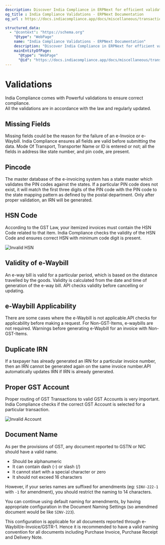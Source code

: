```yaml
---
description: Discover India Compliance in ERPNext for efficient validations ensuring Indian tax compliance. Covering missing fields, PIN code, HSN code, e-Waybill, duplicate IRN checks, and GST routing.
og_title : India Compliance Validations - ERPNext Documentation
og_url : https://docs.indiacompliance.app/docs/miscellaneous/transaction_validations

structured_data:
  - "@context": "https://schema.org"
    "@type": "WebPage"
    name: "India Compliance Validations - ERPNext Documentation"
    description: "Discover India Compliance in ERPNext for efficient validations ensuring Indian tax compliance. Covering missing fields, PIN code, HSN code, e-Waybill, duplicate IRN checks, and GST routing."
    mainEntityOfPage:
      "@type": "WebPage"
      "@id": "https://docs.indiacompliance.app/docs/miscellaneous/transaction_validations"
---
```


# Validations

India Compliance comes with Powerful validations to ensure correct compliance.  
All the validations are in accordance with the law and regularly updated.


## Missing Fields
Missing fields could be the reason for the failure of an e-Invoice or e-Waybill.
India Compliance ensures all fields are valid before submitting the data.
Mode Of Transport, Transporter Name or ID is entered or not; all the fields in address like state number, and pin code, are present.

## Pincode
The master database of the e-invoicing system has a state master which validates the PIN codes against the states. If a particular PIN code does not exist, it will match the first three digits of the PIN code with the PIN code to the state mapping pattern as defined by the postal department. Only after proper validation, an IRN will be generated.

## HSN Code
According to the GST Law, your itemized invoices must contain the HSN Code related to that item. India Compliance checks the validity of the HSN Code and ensures correct HSN with minimum code digit is present.

![Invalid HSN](./assets/invalid_hsn.png)

## Validity of e-Waybill
An e-way bill is valid for a particular period, which is based on the distance travelled by the goods. Validity is calculated from the date and time of generation of the e-way bill.
API checks validity before cancelling or updating.

## e-Waybill Applicability
There are some cases where the e-Waybill is not applicable.API checks for applicability before making a request.
For Non-GST-Items, e-waybills are not required. Warnings before generating e-Waybill for an invoice with Non-GST-Items.

## Duplicate IRN
If a taxpayer has already generated an IRN for a particular invoice number, then an IRN cannot be generated again on the same invoice number.API automatically updates IRN if IRN is already generated.

## Proper GST Account
Proper routing of GST Transactions to valid GST Accounts is very important.
India Compliance checks if the correct GST Account is selected for a particular transaction.

![Invalid Account](./assets/invalid_account.png)

## Document Name
As per the provisions of GST, any document reported to GSTN or NIC should have a valid name.

- Should be alphanumeric
- It can contain dash (-) or slash (/)
- It cannot start with a special character or zero
- It should not exceed 16 characters

However, if your series names are suffixed for amendments (eg: `SINV-222-1` with `-1` for amendment), you should restrict the naming to 14 characters.

You can continue using default naming for amendments, by having appropriate configuration in the Document Naming Settings (so amendmed document would be like `SINV-223`).

This configuration is applicable for all documents reported through e-Waybill/e-Invoice/GSTR-1. Hence it is recommended to have a valid naming convention for all documents including Purchase Invoice, Purchase Receipt and Delivery Note.
